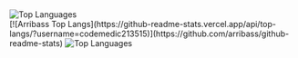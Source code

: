 
<br />
<br />

<img src="https://github-readme-stats.vercel.app/api?username=codemedic213515&count_private=true&layout=compact&theme=dark&bg_color=0A0A0A" alt="Top Languages"/>

<br />
[![Arribass Top Langs](https://github-readme-stats.vercel.app/api/top-langs/?username=codemedic213515)](https://github.com/arribass/github-readme-stats)
<img src="https://github-readme-stats.vercel.app/api/top-langs/?username=codemedic213515&layout=compact&theme=dark&bg_color=0A0A0A&count_private=true" alt="Top Languages"/>

<br />
<br />
<br />
